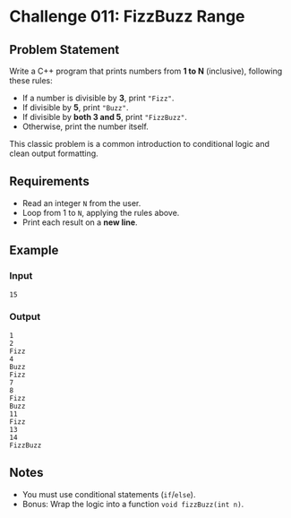 # Challenge 011: FizzBuzz Range

## Problem Statement

Write a C++ program that prints numbers from **1 to N** (inclusive), following these rules:

- If a number is divisible by **3**, print `"Fizz"`.
- If divisible by **5**, print `"Buzz"`.
- If divisible by **both 3 and 5**, print `"FizzBuzz"`.
- Otherwise, print the number itself.

This classic problem is a common introduction to conditional logic and clean output formatting.

## Requirements

- Read an integer `N` from the user.
- Loop from 1 to `N`, applying the rules above.
- Print each result on a **new line**.

## Example

### Input
```
15
```

### Output
```
1
2
Fizz
4
Buzz
Fizz
7
8
Fizz
Buzz
11
Fizz
13
14
FizzBuzz
```

## Notes

- You must use conditional statements (`if`/`else`).
- Bonus: Wrap the logic into a function `void fizzBuzz(int n)`.